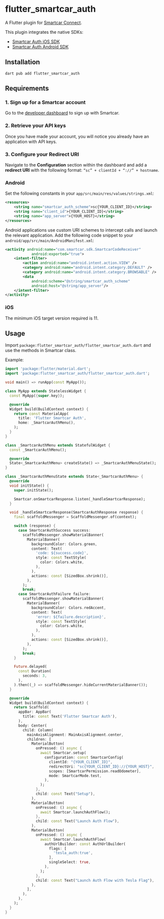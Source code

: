 # flutter_smartcar_auth

A Flutter plugin for [Smartcar Connect](https://smartcar.com/docs/).

This plugin integrates the native SDKs:

- [Smartcar Auth iOS SDK](https://smartcar.com/docs/tutorials/ios/introduction/)
- [Smartcar Auth Android SDK](https://smartcar.com/docs/tutorials/android/introduction/)

## Installation

```
dart pub add flutter_smartcar_auth
```

## Requirements

### 1. Sign up for a Smartcar account

Go to the [developer dashboard](https://dashboard.smartcar.com/signup) to sign up with Smartcar.

### 2. Retrieve your API keys

Once you have made your account, you will notice you already have an application with API keys.

### 3. Configure your Redirect URI

Navigate to the **Configuration** section within the dashboard and add a **redirect URI** with the following format: `“sc” + clientId + “://” + hostname`.

### Android

Set the following constants in your `app/src/main/res/values/strings.xml`:

```xml
<resources>
    <string name="smartcar_auth_scheme">sc{YOUR_CLIENT_ID}</string>
    <string name="client_id">{YOUR_CLIENT_ID}</string>
    <string name="app_server">{YOUR_HOST}</string>
</resources>
```

Android applications use custom URI schemes to intercept calls and launch the relevant application. Add the following code snippet to your `android/app/src/main/AndroidManifest.xml`:

```xml
<activity android:name="com.smartcar.sdk.SmartcarCodeReceiver"
            android:exported="true">
    <intent-filter>
        <action android:name="android.intent.action.VIEW" />
        <category android:name="android.intent.category.DEFAULT" />
        <category android:name="android.intent.category.BROWSABLE" />
        <data
            android:scheme="@string/smartcar_auth_scheme"
            android:host="@string/app_server"/>
    </intent-filter>
</activity>
```

### iOS

The minimum iOS target version required is 11.

## Usage

Import `package:flutter_smartcar_auth/flutter_smartcar_auth.dart` and use the methods in Smartcar class.

Example:

```dart
import 'package:flutter/material.dart';
import 'package:flutter_smartcar_auth/flutter_smartcar_auth.dart';

void main() => runApp(const MyApp());

class MyApp extends StatelessWidget {
  const MyApp({super.key});

  @override
  Widget build(BuildContext context) {
    return const MaterialApp(
      title: 'Flutter Smartcar Auth',
      home: _SmartcarAuthMenu(),
    );
  }
}

class _SmartcarAuthMenu extends StatefulWidget {
  const _SmartcarAuthMenu();

  @override
  State<_SmartcarAuthMenu> createState() => _SmartcarAuthMenuState();
}

class _SmartcarAuthMenuState extends State<_SmartcarAuthMenu> {
  @override
  void initState() {
    super.initState();

    Smartcar.onSmartcarResponse.listen(_handleSmartcarResponse);
  }

  void _handleSmartcarResponse(SmartcarAuthResponse response) {
    final scaffoldMessenger = ScaffoldMessenger.of(context);

    switch (response) {
      case SmartcarAuthSuccess success:
        scaffoldMessenger.showMaterialBanner(
          MaterialBanner(
            backgroundColor: Colors.green,
            content: Text(
              'code: ${success.code}',
              style: const TextStyle(
                color: Colors.white,
              ),
            ),
            actions: const [SizedBox.shrink()],
          ),
        );
        break;
      case SmartcarAuthFailure failure:
        scaffoldMessenger.showMaterialBanner(
          MaterialBanner(
            backgroundColor: Colors.redAccent,
            content: Text(
              'error: ${failure.description}',
              style: const TextStyle(
                color: Colors.white,
              ),
            ),
            actions: const [SizedBox.shrink()],
          ),
        );
        break;
    }

    Future.delayed(
      const Duration(
        seconds: 3,
      ),
    ).then((_) => scaffoldMessenger.hideCurrentMaterialBanner());
  }

  @override
  Widget build(BuildContext context) {
    return Scaffold(
      appBar: AppBar(
        title: const Text('Flutter Smartcar Auth'),
      ),
      body: Center(
        child: Column(
          mainAxisAlignment: MainAxisAlignment.center,
          children: [
            MaterialButton(
              onPressed: () async {
                await Smartcar.setup(
                  configuration: const SmartcarConfig(
                    clientId: "{YOUR_CLIENT_ID}",
                    redirectUri: "sc{YOUR_CLIENT_ID}://{YOUR_HOST}",
                    scopes: [SmartcarPermission.readOdometer],
                    mode: SmartcarMode.test,
                  ),
                );
              },
              child: const Text("Setup"),
            ),
            MaterialButton(
              onPressed: () async {
                await Smartcar.launchAuthFlow();
              },
              child: const Text("Launch Auth Flow"),
            ),
            MaterialButton(
              onPressed: () async {
                await Smartcar.launchAuthFlow(
                  authUrlBuilder: const AuthUrlBuilder(
                    flags: [
                      'tesla_auth:true',
                    ],
                    singleSelect: true,
                  ),
                );
              },
              child: const Text("Launch Auth Flow with Tesla Flag"),
            ),
          ],
        ),
      ),
    );
  }
}


```